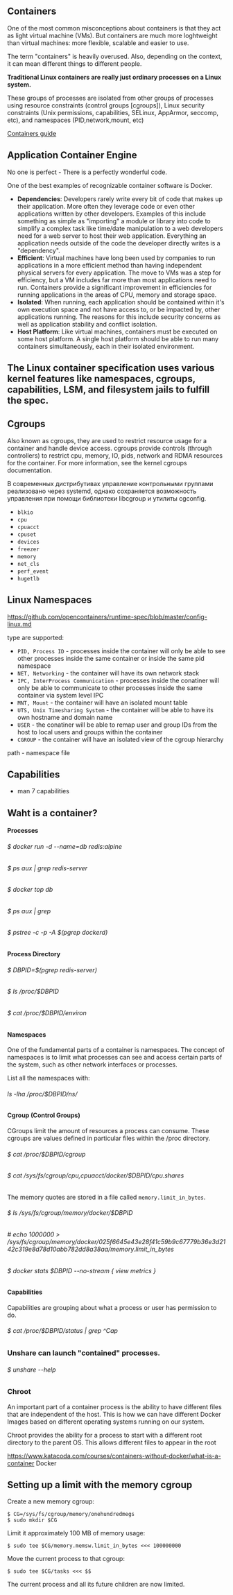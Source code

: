 ## Containers

One of the most common misconceptions about containers is that they act as light virtual machine (VMs). But containers are much more loghtweight than virtual machines: more flexible, scalable and easier to use.

The term "containers" is heavily overused. Also, depending on the context, it can mean different things to different people.

__Traditional Linux containers are really just ordinary processes on a Linux system.__

These groups of processes are isolated from other groups of processes using resource constraints (control groups [cgroups]),
Linux security constraints (Unix permissions, capabilities, SELinux, AppArmor, seccomp, etc), and namespaces (PID,network,mount, etc)

[Containers guide](https://opensource.com/article/18/8/sysadmins-guide-containers)

## Application Container Engine

No one is perfect - There is a perfectly wonderful code. 

One of the best examples of recognizable container software is Docker.


  * __Dependencies__: Developers rarely write every bit of code that makes up their application. More often they leverage code or even other applications written by other developers. Examples of this include something as simple as "importing" a module or library into code to simplify a complex task like time/date manipulation to a web developers need for a web server to host their web application. Everything an application needs outside of the code the developer directly writes is a "dependency".
  * __Efficient__: Virtual machines have long been used by companies to run applications in a more efficient method than having independent physical servers for every application. The move to VMs was a step for efficiency, but a VM includes far more than most applications need to run. Containers provide a significant improvement in efficiencies for running applications in the areas of CPU, memory and storage space.
  * __Isolated__: When running, each application should be contained within it's own execution space and not have access to, or be impacted by, other applications running. The reasons for this include security concerns as well as application stability and conflict isolation.
  * __Host Platform__: Like virtual machines, containers must be executed on some host platform. A single host platform should be able to run many containers simultaneously, each in their isolated environment.

## The Linux container specification uses various kernel features like namespaces, cgroups, capabilities, LSM, and filesystem jails to fulfill the spec.


## Cgroups

Also known as cgroups, they are used to restrict resource usage for a container and handle device access. cgroups provide controls (through controllers) to restrict cpu, memory, IO, pids, network and RDMA resources for the container. For more information, see the kernel cgroups documentation.

В современных дистрибутивах управление контрольными группами реализовано через systemd, однако сохраняется возможность управления при помощи библиотеки libcgroup и утилиты cgconfig.

  * `blkio`
  * `cpu`
  * `cpuacct`
  * `cpuset`
  * `devices`
  * `freezer`
  * `memory`
  * `net_cls`
  * `perf_event`
  * `hugetlb`

## Linux Namespaces

https://github.com/opencontainers/runtime-spec/blob/master/config-linux.md

type are supported:

  * `PID, Process ID` - processes inside the container will only be able to see other processes inside the same container or inside the same pid namespace
  * `NET, Networking`  - the container will have its own network stack 
  * `IPC, InterProcess Communication` - processes inside the conatiner will only be able to communicate to other processes inside the same container via system level IPC
  * `MNT, Mount` - the container will have an isolated mount table
  * `UTS, Unix Timesharing System` - the container will be able to have its own hostname and domain name
  * `USER` - the conatiner will be able to remap user and group IDs from the host to local users and groups within the container
  * `CGROUP` - the container will have an isolated view of the cgroup hierarchy

path - namespace file

## Capabilities

  * man 7 capabilities

## Waht is a container?

#### Processes

 ###### $ docker run -d --name=db redis:alpine
 
 ###### $ ps aux | grep redis-server
 
 ###### $ docker top db
 
 ###### $ ps aux | grep <PPID>
 
 ###### $ pstree -c -p -A $(pgrep dockerd)

#### Process Directory

 ###### $ DBPID=$(pgrep redis-server)
 ###### $ ls /proc/$DBPID
 ###### $ cat /proc/$DBPID/environ

#### Namespaces

One of the fundamental parts of a container is namespaces. The concept of namespaces is to limit what processes can see and access certain parts of the system, such as other network interfaces or processes.

 List all the namespaces with:
 ###### ls -lha /proc/$DBPID/ns/

#### Cgroup (Control Groups)

CGroups limit the amount of resources a process can consume. These cgroups are values defined in particular files within the /proc directory.

 ###### $ cat /proc/$DBPID/cgroup
 ###### $ cat /sys/fs/cgroup/cpu,cpuacct/docker/$DBPID/cpu.shares
 
 The memory quotes are stored in a file called ```memory.limit_in_bytes```.
 
 ###### $ ls /sys/fs/cgroup/memory/docker/$DBPID
 
 ###### # echo 1000000 > /sys/fs/cgroup/memory/docker/025f6645e43e28f41c59b9c67779b36e3d2142c319e8d78d10abb782dd8a38aa/memory.limit_in_bytes 
 
 ###### $ docker stats $DBPID --no-stream { view metrics }
 
#### Capabilities

Capabilities are grouping about what a process or user has permission to do.
 
 ###### $ cat /proc/$DBPID/status | grep ^Cap
 
 ### Unshare can launch "contained" processes.
 
 ###### $ unshare --help
 
 ### Chroot

An important part of a container process is the ability to have different files that are independent of the host. This is how we can have different Docker Images based on different operating systems running on our system.

Chroot provides the ability for a process to start with a different root directory to the parent OS. This allows different files to appear in the root
 
 https://www.katacoda.com/courses/containers-without-docker/what-is-a-container
Docker

## Setting up a limit with the memory cgroup

Create a new memory cgroup:
```
$ CG=/sys/fs/cgroup/memory/onehundredmegs
$ sudo mkdir $CG
```
Limit it approximately 100 MB of memory usage:
```
$ sudo tee $CG/memory.memsw.limit_in_bytes <<< 100000000
```
Move the current process to that cgroup:
```
$ sudo tee $CG/tasks <<< $$
```
The current process and all its future children are now limited.


